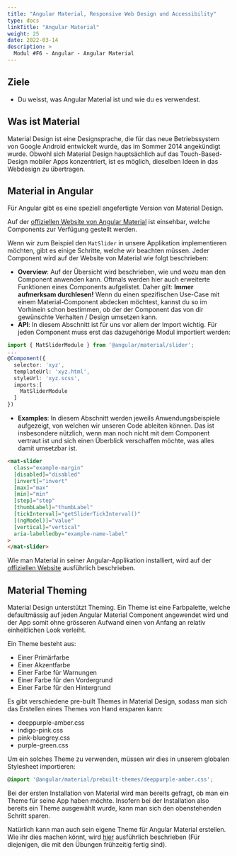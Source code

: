 ```yaml
---
title: "Angular Material, Responsive Web Design und Accessibility"
type: docs
linkTitle: "Angular Material"
weight: 25
date: 2022-03-14
description: >
  Modul #F6 - Angular - Angular Material
---
```


## Ziele

- Du weisst, was Angular Material ist und wie du es verwendest.

## Was ist Material

Material Design ist eine Designsprache, die für das neue Betriebssystem von Google Android entwickelt wurde, das im Sommer 2014 angekündigt wurde.
Obwohl sich Material Design hauptsächlich auf das Touch-Based-Design mobiler Apps konzentriert, ist es möglich, dieselben Ideen in das Webdesign zu übertragen.

## Material in Angular

Für Angular gibt es eine speziell angefertigte Version von Material Design.

Auf der [offiziellen Website von Angular Material](https://material.angular.io/) ist einsehbar, welche Components zur Verfügung gestellt werden.

Wenn wir zum Beispiel den `MatSlider` in unsere Applikation implementieren möchten, gibt es einige Schritte, welche wir beachten müssen.
Jeder Component wird auf der Website von Material wie folgt beschrieben:

- **Overview**: Auf der Übersicht wird beschrieben, wie und wozu man den Component anwenden kann.
  Oftmals werden hier auch erweiterte Funktionen eines Components aufgelistet. Daher gilt: **Immer aufmerksam durchlesen!** 
Wenn du einen spezifischen Use-Case mit einem Material-Component abdecken möchtest, kannst du so im Vorhinein schon bestimmen, ob der
der Component das von dir gewünschte Verhalten / Design umsetzen kann. 
- **API**: In diesem Abschnitt ist für uns vor allem der Import wichtig. Für jeden Component muss erst das dazugehörige Modul importiert werden:

```typescript
import { MatSliderModule } from '@angular/material/slider';
...
@Component({
  selector: 'xyz',
  templateUrl: 'xyz.html',
  styleUrl: 'xyz.scss',
  imports:[
    MatSliderModule
  ]
})
```

- **Examples**: In diesem Abschnitt werden jeweils Anwendungsbeispiele aufgezeigt, von welchen wir unseren Code ableiten können.
Das ist insbesondere nützlich, wenn man noch nicht mit dem Component vertraut ist und sich einen Überblick verschaffen möchte, was alles 
damit umsetzbar ist. 

```html
<mat-slider
  class="example-margin"
  [disabled]="disabled"
  [invert]="invert"
  [max]="max"
  [min]="min"
  [step]="step"
  [thumbLabel]="thumbLabel"
  [tickInterval]="getSliderTickInterval()"
  [(ngModel)]="value"
  [vertical]="vertical"
  aria-labelledby="example-name-label"
>
</mat-slider>
```

Wie man Material in seiner Angular-Applikation installiert, wird auf der [offiziellen Website](https://material.angular.io/guide/getting-started) ausführlich beschrieben.

## Material Theming

Material Design unterstützt Theming. Ein Theme ist eine Farbpalette, welche defaultmässig auf jeden Angular Material Component angewendet wird
und der App somit ohne grösseren Aufwand einen von Anfang an relativ einheitlichen Look verleiht. 

Ein Theme besteht aus:

- Einer Primärfarbe
- Einer Akzentfarbe
- Einer Farbe für Warnungen
- Einer Farbe für den Vordergrund
- Einer Farbe für den Hintergrund

Es gibt verschiedene pre-built Themes in Material Design, sodass man sich das Erstellen eines Themes von Hand ersparen kann:

- deeppurple-amber.css
- indigo-pink.css
- pink-bluegrey.css
- purple-green.css

Um ein solches Theme zu verwenden, müssen wir dies in unserem globalen Stylesheet importieren:

```typescript
@import '@angular/material/prebuilt-themes/deeppurple-amber.css';
```

Bei der ersten Installation von Material wird man bereits gefragt, ob man ein Theme für seine App haben möchte. Insofern 
bei der Installation also bereits ein Theme ausgewählt wurde, kann man sich den obenstehenden Schritt sparen. 

Natürlich kann man auch sein eigene Theme für Angular Material erstellen.
Wie ihr dies machen könnt, wird [hier](https://material.angular.io/guide/theming#defining-a-custom-theme) ausführlich beschrieben (Für diejenigen, die mit den Übungen frühzeitig fertig sind).
